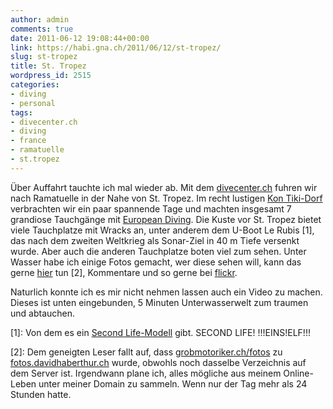 ```yaml
---
author: admin
comments: true
date: 2011-06-12 19:08:44+00:00
link: https://habi.gna.ch/2011/06/12/st-tropez/
slug: st-tropez
title: St. Tropez
wordpress_id: 2515
categories:
- diving
- personal
tags:
- divecenter.ch
- diving
- france
- ramatuelle
- st.tropez
---
```


Über Auffahrt tauchte ich mal wieder ab. Mit dem [divecenter.ch](http://divecenter.ch/) fuhren wir nach Ramatuelle in der Nahe von St. Tropez. Im recht lustigen [Kon Tiki-Dorf](http://de.riviera-villages.com/Unsere-Dorfer/Kon-Tiki) verbrachten wir ein paar spannende Tage und machten insgesamt 7 grandiose Tauchgänge mit [European Diving](http://europeandiving.com/). Die Kuste vor St. Tropez bietet viele Tauchplatze mit Wracks an, unter anderem dem U-Boot Le Rubis [1], das nach dem zweiten Weltkrieg als Sonar-Ziel in 40 m Tiefe versenkt wurde. Aber auch die anderen Tauchplatze boten viel zum sehen. Unter Wasser habe ich einige Fotos gemacht, wer diese sehen will, kann das gerne [hier](http://fotos.davidhaberthür.ch/index.php?type=sets&setId=72157626902195314) tun [2], Kommentare und so gerne bei [flickr](http://www.flickr.com/photos/habi/sets/72157626902195314/).




Naturlich konnte ich es mir nicht nehmen lassen auch ein Video zu machen. Dieses ist unten eingebunden, 5 Minuten Unterwasserwelt zum traumen und abtauchen.







[1]: Von dem es ein [Second Life-Modell](https://marketplace.secondlife.com/p/Le-Rubis-60-meters-long-Submarine-Wreck/506693) gibt. SECOND LIFE! !!!EINS!ELF!!!




[2]: Dem geneigten Leser fallt auf, dass [grobmotoriker.ch/fotos](http://grobmotoriker.ch/fotos/) zu [fotos.davidhaberthur.ch](http://fotos.davidhaberthür.ch/) wurde, obwohls noch dasselbe Verzeichnis auf dem Server ist. Irgendwann plane ich, alles mögliche aus meinem Online-Leben unter meiner Domain zu sammeln. Wenn nur der Tag mehr als 24 Stunden hatte.

